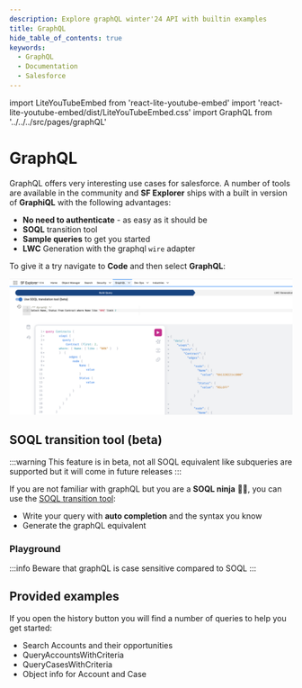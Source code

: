 ```yaml
---
description: Explore graphQL winter'24 API with builtin examples
title: GraphQL
hide_table_of_contents: true
keywords:
  - GraphQL
  - Documentation
  - Salesforce
---
```


import LiteYouTubeEmbed from 'react-lite-youtube-embed'
import 'react-lite-youtube-embed/dist/LiteYouTubeEmbed.css'
import GraphQL from '../../../src/pages/graphQL'

# GraphQL

GraphQL offers very interesting use cases for salesforce. A number of tools are available in the community and **SF Explorer** ships with a built in version of **GraphiQL** with the following advantages:
* **No need to authenticate** - as easy as it should be
* **SOQL** transition tool
* **Sample queries** to get you started  
* **LWC** Generation with the graphql `wire` adapter

To give it a try navigate to **Code** and then select **GraphQL**:

![example](./soqlTransition.png) 


## SOQL transition tool (beta)

:::warning
This feature is in beta, not all SOQL equivalent like subqueries are supported but it will come in future releases
:::

If you are not familiar with graphQL but you are a **SOQL ninja** 🥷🏿, you can use the [SOQL transition tool](https://github.com/nicolas-despres/soql-to-graphql/blob/main/Readme.md):
* Write your query with **auto completion** and the syntax you know
* Generate the graphQL equivalent

### Playground

<GraphQL />

:::info
Beware that graphQL is case sensitive compared to SOQL
:::


## Provided examples
If you open the history button you will find a number of queries to help you get started:
* Search Accounts and their opportunities
* QueryAccountsWithCriteria
* QueryCasesWithCriteria
* Object info for Account and Case

<LiteYouTubeEmbed
              id="8kOW8amHmPI"
              params="autoplay=1&autohide=1&showinfo=0&rel=0"
              title="Security"
              poster="maxresdefault"
              webp
            />
